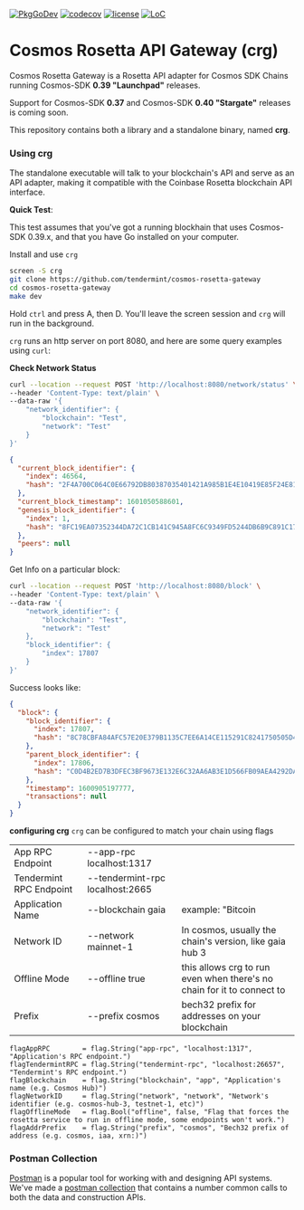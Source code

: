 [![PkgGoDev](https://pkg.go.dev/badge/github.com/tendermint/cosmos-rosetta-gateway)](https://pkg.go.dev/github.com/tendermint/cosmos-rosetta-gateway)
[![codecov](https://codecov.io/gh/tendermint/cosmos-rosetta-gateway/branch/develop/graph/badge.svg)](https://codecov.io/gh/tendermint/cosmos-rosetta-gateway)
[![license](https://img.shields.io/github/license/tendermint/cosmos-rosetta-gateway.svg)](https://github.com/tendermint/cosmos-rosetta-gateway/blob/develop/LICENSE)
[![LoC](https://tokei.rs/b1/github/tendermint/cosmos-rosetta-gateway)](https://github.com/tendermint/cosmos-rosetta-gateway)

# Cosmos Rosetta API Gateway (crg)
Cosmos Rosetta Gateway is a Rosetta API adapter for Cosmos SDK Chains running Cosmos-SDK **0.39 "Launchpad"** releases.

Support for Cosmos-SDK **0.37** and Cosmos-SDK **0.40 "Stargate"** releases is coming soon.

This repository contains both a library and a standalone binary, named **crg**.

### Using crg
The standalone executable will talk to your blockchain's API and serve as an API adapter, making it compatible with the Coinbase Rosetta blockchain API interface.

**Quick Test**:

This test assumes that you've got a running blockhain that uses Cosmos-SDK 0.39.x, and that you have Go installed on your computer.

Install and use `crg`
```bash
screen -S crg
git clone https://github.com/tendermint/cosmos-rosetta-gateway
cd cosmos-rosetta-gateway
make dev
```

Hold `ctrl` and press A, then D. You'll leave the screen session and `crg` will run in the background.

`crg` runs an http server on port 8080, and here are some query examples using `curl`:


**Check Network Status**
```bash
curl --location --request POST 'http://localhost:8080/network/status' \
--header 'Content-Type: text/plain' \
--data-raw '{
    "network_identifier": {
        "blockchain": "Test",
        "network": "Test"
    }
}'
```

```json
{
  "current_block_identifier": {
    "index": 46564,
    "hash": "2F4A700C064C0E66792DB80387035401421A985B1E4E10419E85F24E815E9D86"
  },
  "current_block_timestamp": 1601050588601,
  "genesis_block_identifier": {
    "index": 1,
    "hash": "8FC19EA07352344DA72C1CB141C945A8FC6C9349FD5244DB6B9C891C17747E12"
  },
  "peers": null
}
```





Get Info on a particular block:
```bash
curl --location --request POST 'http://localhost:8080/block' \
--header 'Content-Type: text/plain' \
--data-raw '{
    "network_identifier": {
        "blockchain": "Test",
        "network": "Test"
    },
    "block_identifier": {
        "index": 17807
    }
}'
```

Success looks like:
```json
{
  "block": {
    "block_identifier": {
      "index": 17807,
      "hash": "8C78CBFA84AFC57E20E379B1135C7EE6A14CE115291C8241750505D4FFDDA261"
    },
    "parent_block_identifier": {
      "index": 17806,
      "hash": "C0D4B2ED7B3DFEC3BF9673E132E6C32AA6AB3E1D566FB09AEA4292DA5FFDC349"
    },
    "timestamp": 1600905197777,
    "transactions": null
  }
}
```

**configuring crg**
`crg` can be configured to match your chain using flags

|   |   |    |
|---|---|---|
| App RPC Endpoint  | --app-rpc localhost:1317  |       |
| Tendermint RPC Endpoint  | --tendermint-rpc localhost:2665  |       |
| Application Name  | --blockchain gaia  |  example: "Bitcoin |
| Network ID | --network mainnet-1 |  In cosmos, usually the chain's version, like gaia hub 3 |
| Offline Mode | --offline true | this allows crg to run even when there's no chain for it to connect to  |
| Prefix | --prefix cosmos | bech32 prefix for addresses on your blockchain    |

	flagAppRPC        = flag.String("app-rpc", "localhost:1317", "Application's RPC endpoint.")
	flagTendermintRPC = flag.String("tendermint-rpc", "localhost:26657", "Tendermint's RPC endpoint.")
	flagBlockchain    = flag.String("blockchain", "app", "Application's name (e.g. Cosmos Hub)")
	flagNetworkID     = flag.String("network", "network", "Network's identifier (e.g. cosmos-hub-3, testnet-1, etc)")
	flagOfflineMode   = flag.Bool("offline", false, "Flag that forces the rosetta service to run in offline mode, some endpoints won't work.")
	flagAddrPrefix    = flag.String("prefix", "cosmos", "Bech32 prefix of address (e.g. cosmos, iaa, xrn:)")



### Postman Collection

[Postman](https://postman.io) is a popular tool for working with and designing API systems.  We've made a [postman collection](https://www.postman.com/collections/0bb4205306d904245eee) that contains a number common calls to both the data and construction APIs.
